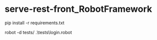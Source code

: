 # serve-rest-front_RobotFramework

pip install -r requirements.txt

robot -d tests/ .\tests\login.robot